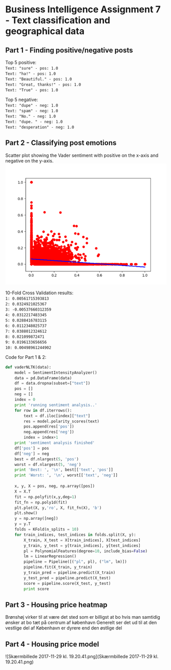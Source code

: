 # Business Intelligence Assignment 7 - Text classification and geographical data

## Part 1 - Finding positive/negative posts

Top 5 positive:  
`Text: "sure" - pos: 1.0`  
`Text: "ha!" - pos: 1.0`  
`Text: "Beautiful." - pos: 1.0`  
`Text: "Great, thanks!" - pos: 1.0`  
`Text: "True" - pos: 1.0`  

Top 5 negative:  
`Text: "dupe" - neg: 1.0`  
`Text: "spam" - neg: 1.0`  
`Text: "No." - neg: 1.0`  
`Text: "dupe. " - neg: 1.0`   
`Text: "desperation" - neg: 1.0`

## Part 2 - Classifying post emotions  
Scatter plot showing the Vader sentiment with positive on the x-axis and negative on the y-axis.
![VaderSentimentPlot](VaderSentimentPlot.png)   
  
10-Fold Cross Validation results:  
`1: 0.00561715393813`  
`2: 0.0324921025367`  
`3: -0.00537660312359`  
`4: 0.0312217483345`  
`5: 0.0288416783115`  
`6: 0.0112348025737`  
`7: 0.0388012324612`  
`8: 0.021099872471`  
`9: 0.0196133656656`  
`10: 0.00498961244902` 
  
Code for Part 1 & 2:  
```python
def vaderNLTK(data):
    model = SentimentIntensityAnalyzer()
    data = pd.DataFrame(data)
    df = data.dropna(subset=["text"])
    pos = []
    neg = []
    index = 0
    print 'running sentiment analysis..'
    for row in df.iterrows():
        text = df.iloc[index]["text"]
        res = model.polarity_scores(text)
        pos.append(res['pos'])
        neg.append(res['neg'])
        index = index+1   
    print 'sentiment analysis finished'
    df['pos'] = pos
    df['neg'] = neg
    best = df.nlargest(5, 'pos')
    worst = df.nlargest(5, 'neg')     
    print 'Best: ', '\n', best[['text', 'pos']]
    print 'Worst: ', '\n', worst[['text', 'neg']]

    x, y, X = pos, neg, np.array([pos])
    X = X.T
    fit = np.polyfit(x,y,deg=1)
    fit_fn = np.poly1d(fit)
    plt.plot(X, y,'ro', X, fit_fn(X), 'b')
    plt.show()
    y = np.array([neg])
    y = y.T
    folds = KFold(n_splits = 10)
    for train_indices, test_indices in folds.split(X, y):
        X_train, X_test = X[train_indices], X[test_indices]
        y_train, y_test = y[train_indices], y[test_indices]
        pl = PolynomialFeatures(degree=10, include_bias=False)
        lm = LinearRegression()
        pipeline = Pipeline([("pl", pl), ("lm", lm)])
        pipeline.fit(X_train, y_train)
        y_train_pred = pipeline.predict(X_train)
        y_test_pred = pipeline.predict(X_test)
        score = pipeline.score(X_test, y_test)
        print score
``` 

## Part 3 - Housing price heatmap 

 Brønshøj virker til at være det sted som er billigst at bo hvis man samtidig ønsker at bo tæt på centrum af københavn
 Generelt ser det ud til at den vestlige del af København er dyrere end den østlige del

## Part 4 - Housing price model

![Skærmbillede 2017-11-29 kl. 19.20.41.png](Skærmbillede 2017-11-29 kl. 19.20.41.png)

